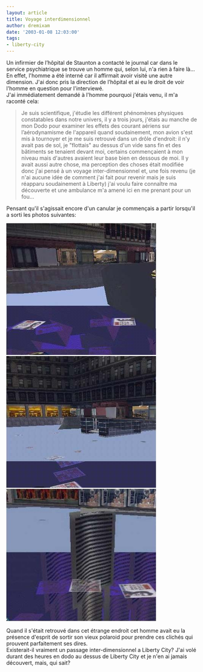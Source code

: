 ```yaml
---
layout: article
title: Voyage interdimensionnel
author: dremixam
date: '2003-01-08 12:03:00'
tags:
- liberty-city
---
```


Un infirmier de l’hôpital de Staunton a contacté le journal car dans le service psychiatrique se trouve un homme qui, selon lui, n'a rien à faire là...  
En effet, l'homme a été interné car il affirmait avoir visité une autre dimension. J'ai donc pris la direction de l’hôpital et ai eu le droit de voir l'homme en question pour l'interviewé.  
J'ai immédiatement demandé à l'homme pourquoi j'étais venu, il m'a raconté cela:

> Je suis scientifique, j'étudie les différent phénomènes physiques constatables dans notre univers, il y a trois jours, j'étais au manche de mon Dodo pour examiner les effets des courant aériens sur l’aérodynamisme de l'appareil quand soudainement, mon avion s'est mis à tournoyer et je me suis retrouvé dans un drôle d'endroit: il n'y avait pas de sol, je "flottais" au dessus d'un vide sans fin et des bâtiments se tenaient devant moi, certains commençaient à mon niveau mais d'autres avaient leur base bien en dessous de moi. Il y avait aussi autre chose, ma perception des choses était modifiée donc j'ai pensé à un voyage inter-dimensionnel et, une fois revenu (je n'ai aucune idée de comment j'ai fait pour revenir mais je suis réapparu soudainement à Liberty) j'ai voulu faire connaître ma découverte et une ambulance m'a amené ici en me prenant pour un fou...

Pensant qu'il s'agissait encore d'un canular je commençais a partir lorsqu'il a sorti les photos suivantes:

![](/content/images/2016/07/otredim1.jpg)
![](/content/images/2016/07/otredim2.jpg)
![](/content/images/2016/07/otredim3.jpg)

Quand il s'était retrouvé dans cet étrange endroit cet homme avait eu la présence d'esprit de sortir son vieux polaroid pour prendre ces clichés qui prouvent parfaitement ses dires.  
Existerait-il vraiment un passage inter-dimensionnel a Liberty City? J'ai volé durant des heures en dodo au dessus de Liberty City et je n'en ai jamais découvert, mais, qui sait?